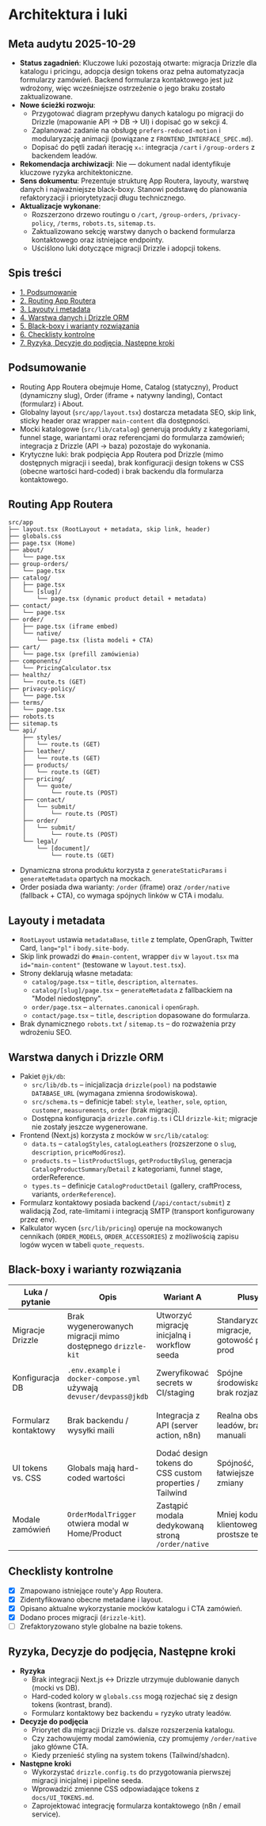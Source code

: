 # Architektura i luki

## Meta audytu 2025-10-29
- **Status zagadnień**: Kluczowe luki pozostają otwarte: migracja Drizzle dla katalogu i pricingu, adopcja design tokens oraz pełna automatyzacja formularzy zamówień. Backend formularza kontaktowego jest już wdrożony, więc wcześniejsze ostrzeżenie o jego braku zostało zaktualizowane.
- **Nowe ścieżki rozwoju**:
  - Przygotować diagram przepływu danych katalogu po migracji do Drizzle (mapowanie API → DB → UI) i dopisać go w sekcji 4.
  - Zaplanować zadanie na obsługę `prefers-reduced-motion` i modularyzację animacji (powiązane z `FRONTEND_INTERFACE_SPEC.md`).
  - Dopisać do pętli zadań iterację `x₆`: integracja `/cart` i `/group-orders` z backendem leadów.
- **Rekomendacja archiwizacji**: Nie — dokument nadal identyfikuje kluczowe ryzyka architektoniczne.
- **Sens dokumentu**: Prezentuje strukturę App Routera, layouty, warstwę danych i najważniejsze black-boxy. Stanowi podstawę do planowania refaktoryzacji i priorytetyzacji długu technicznego.
- **Aktualizacje wykonane**:
  - Rozszerzono drzewo routingu o `/cart`, `/group-orders`, `/privacy-policy`, `/terms`, `robots.ts`, `sitemap.ts`.
  - Zaktualizowano sekcję warstwy danych o backend formularza kontaktowego oraz istniejące endpointy.
  - Uściślono luki dotyczące migracji Drizzle i adopcji tokens.

## Spis treści
- [1. Podsumowanie](#podsumowanie)
- [2. Routing App Routera](#routing-app-routera)
- [3. Layouty i metadata](#layouty-i-metadata)
- [4. Warstwa danych i Drizzle ORM](#warstwa-danych-i-drizzle-orm)
- [5. Black-boxy i warianty rozwiązania](#black-boxy-i-warianty-rozwiazania)
- [6. Checklisty kontrolne](#checklisty-kontrolne)
- [7. Ryzyka, Decyzje do podjęcia, Następne kroki](#ryzyka-decyzje-do-podjecia-nastepne-kroki)

## Podsumowanie
- Routing App Routera obejmuje Home, Catalog (statyczny), Product (dynamiczny slug), Order (iframe + natywny landing), Contact (formularz) i About.
- Globalny layout (`src/app/layout.tsx`) dostarcza metadata SEO, skip link, sticky header oraz wrapper `main-content` dla dostępności.
- Mocki katalogowe (`src/lib/catalog`) generują produkty z kategoriami, funnel stage, wariantami oraz referencjami do formularza zamówień; integracja z Drizzle (API → baza) pozostaje do wykonania.
- Krytyczne luki: brak podpięcia App Routera pod Drizzle (mimo dostępnych migracji i seeda), brak konfiguracji design tokens w CSS (obecne wartości hard-coded) i brak backendu dla formularza kontaktowego.

## Routing App Routera
```
src/app
├── layout.tsx (RootLayout + metadata, skip link, header)
├── globals.css
├── page.tsx (Home)
├── about/
│   └── page.tsx
├── group-orders/
│   └── page.tsx
├── catalog/
│   ├── page.tsx
│   └── [slug]/
│       └── page.tsx (dynamic product detail + metadata)
├── contact/
│   └── page.tsx
├── order/
│   ├── page.tsx (iframe embed)
│   └── native/
│       └── page.tsx (lista modeli + CTA)
├── cart/
│   └── page.tsx (prefill zamówienia)
├── components/
│   └── PricingCalculator.tsx
├── healthz/
│   └── route.ts (GET)
├── privacy-policy/
│   └── page.tsx
├── terms/
│   └── page.tsx
├── robots.ts
├── sitemap.ts
└── api/
    ├── styles/
    │   └── route.ts (GET)
    ├── leather/
    │   └── route.ts (GET)
    ├── products/
    │   └── route.ts (GET)
    ├── pricing/
    │   └── quote/
    │       └── route.ts (POST)
    ├── contact/
    │   └── submit/
    │       └── route.ts (POST)
    ├── order/
    │   └── submit/
    │       └── route.ts (POST)
    └── legal/
        └── [document]/
            └── route.ts (GET)
```
- Dynamiczna strona produktu korzysta z `generateStaticParams` i `generateMetadata` opartych na mockach.
- Order posiada dwa warianty: `/order` (iframe) oraz `/order/native` (fallback + CTA), co wymaga spójnych linków w CTA i modalu.

## Layouty i metadata
- `RootLayout` ustawia `metadataBase`, `title` z template, OpenGraph, Twitter Card, `lang="pl"` i `body.site-body`.
- Skip link prowadzi do `#main-content`, wrapper `div` w `layout.tsx` ma `id="main-content"` (testowane w `layout.test.tsx`).
- Strony deklarują własne metadata:
  - `catalog/page.tsx` – `title`, `description`, `alternates`.
  - `catalog/[slug]/page.tsx` – `generateMetadata` z fallbackiem na "Model niedostępny".
  - `order/page.tsx` – `alternates.canonical` i `openGraph`.
  - `contact/page.tsx` – `title`, `description` dopasowane do formularza.
- Brak dynamicznego `robots.txt` / `sitemap.ts` – do rozważenia przy wdrożeniu SEO.

## Warstwa danych i Drizzle ORM
- Pakiet `@jk/db`:
  - `src/lib/db.ts` – inicjalizacja `drizzle(pool)` na podstawie `DATABASE_URL` (wymagana zmienna środowiskowa).
  - `src/schema.ts` – definicje tabel: `style`, `leather`, `sole`, `option`, `customer`, `measurements`, `order` (brak migracji).
  - Dostępna konfiguracja `drizzle.config.ts` i CLI `drizzle-kit`; migracje nie zostały jeszcze wygenerowane.
- Frontend (Next.js) korzysta z mocków w `src/lib/catalog`:
  - `data.ts` – `catalogStyles`, `catalogLeathers` (rozszerzone o `slug`, `description`, `priceModGrosz`).
  - `products.ts` – `listProductSlugs`, `getProductBySlug`, generacja `CatalogProductSummary`/`Detail` z kategoriami, funnel stage, orderReference.
  - `types.ts` – definicje `CatalogProductDetail` (gallery, craftProcess, variants, `orderReference`).
- Formularz kontaktowy posiada backend (`/api/contact/submit`) z walidacją Zod, rate-limitami i integracją SMTP (transport konfigurowany przez env).
- Kalkulator wycen (`src/lib/pricing`) operuje na mockowanych cennikach (`ORDER_MODELS`, `ORDER_ACCESSORIES`) z możliwością zapisu logów wycen w tabeli `quote_requests`.

## Black-boxy i warianty rozwiązania
| Luka / pytanie | Opis | Wariant A | Plusy | Minusy | Wariant B | Plusy | Minusy |
| --- | --- | --- | --- | --- | --- | --- | --- |
| Migracje Drizzle | Brak wygenerowanych migracji mimo dostępnego `drizzle-kit` | Utworzyć migrację inicjalną i workflow seeda | Standaryzowane migracje, gotowość pod prod | Wymaga czasu na konfigurację, pipeline Docker | Pozostać na mockach do czasu integracji | Zero kosztu teraz | Dług techniczny, brak pewności danych |
| Konfiguracja DB | `.env.example` i `docker-compose.yml` używają `devuser/devpass@jkdb` | Zweryfikować secrets w CI/staging | Spójne środowiska, brak rozjazdów | Wymaga komunikacji z zespołem infra | Brak dodatkowych działań | Brak kosztu teraz | Ryzyko pominięcia aktualizacji secrets |
| Formularz kontaktowy | Brak backendu / wysyłki maili | Integracja z API (server action, n8n) | Realna obsługa leadów, brak manuali | Potrzebna infrastruktura i bezpieczeństwo | Pozostawić mock i CTA mailto | Zero kosztu teraz | Brak automatyzacji, UX ograniczony |
| UI tokens vs. CSS | Globals mają hard-coded wartości | Dodać design tokens do CSS custom properties / Tailwind | Spójność, łatwiejsze zmiany | Refactor styli globalnych | Pozostawić obecny styl | Szybkie MVP | Ryzyko rozjazdów kolorów i kontrastu |
| Modale zamówień | `OrderModalTrigger` otwiera modal w Home/Product | Zastąpić modala dedykowaną stroną `/order/native` | Mniej kodu klientowego, prostsze testy | Potencjalnie gorsza konwersja | Utrzymać modal + Ulepszyć A11y | Większa kontrola flow | Więcej pracy przy testach |

## Checklisty kontrolne
- [x] Zmapowano istniejące route'y App Routera.
- [x] Zidentyfikowano obecne metadane i layout.
- [x] Opisano aktualne wykorzystanie mocków katalogu i CTA zamówień.
- [x] Dodano proces migracji (`drizzle-kit`).
- [ ] Zrefaktoryzowano style globalne na bazie tokens.

## Ryzyka, Decyzje do podjęcia, Następne kroki
- **Ryzyka**
  - Brak integracji Next.js ↔ Drizzle utrzymuje dublowanie danych (mocki vs DB).
  - Hard-coded kolory w `globals.css` mogą rozjechać się z design tokens (kontrast, brand).
  - Formularz kontaktowy bez backendu = ryzyko utraty leadów.
- **Decyzje do podjęcia**
  - Priorytet dla migracji Drizzle vs. dalsze rozszerzenia katalogu.
  - Czy zachowujemy modal zamówienia, czy promujemy `/order/native` jako główne CTA.
  - Kiedy przenieść styling na system tokens (Tailwind/shadcn).
- **Następne kroki**
  - Wykorzystać `drizzle.config.ts` do przygotowania pierwszej migracji inicjalnej i pipeline seeda.
  - Wprowadzić zmienne CSS odpowiadające tokens z `docs/UI_TOKENS.md`.
  - Zaprojektować integrację formularza kontaktowego (n8n / email service).
